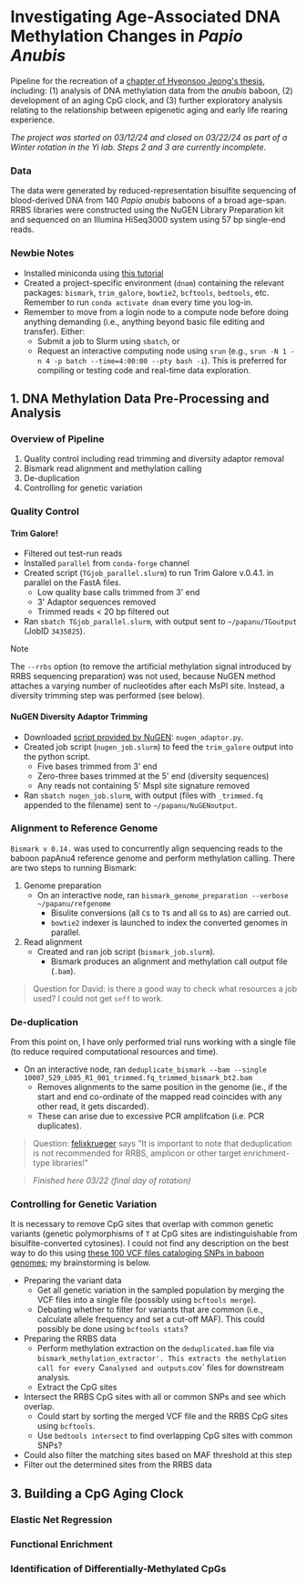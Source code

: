 # Investigating Age-Associated DNA Methylation Changes in _Papio Anubis_

Pipeline for the recreation of a [chapter of Hyeonsoo Jeong's thesis](https://docs.google.com/document/d/1TZFuVnaIoU6e3bUsUtpBu0H6r37STyjj/edit), including: (1) analysis of DNA methylation data from the _anubis_ baboon, (2) development of an aging CpG clock, and (3) further exploratory analysis relating to the relationship between epigenetic aging and early life rearing experience. 

_The project was started on 03/12/24 and closed on 03/22/24 as part of a Winter rotation in the Yi lab. Steps 2 and 3 are currently incomplete._

### Data
The data were generated by reduced-representation bisulfite sequencing of blood-derived DNA from 140 _Papio anubis_ baboons of a broad age-span. RRBS libraries were constructed using the NuGEN Library Preparation kit and sequenced on an Illumina HiSeq3000 system using 57 bp single-end reads. 

### Newbie Notes
* Installed miniconda using [this tutorial](https://github.com/um-dang/conda_on_the_cluster?tab=readme-ov-file)
* Created a project-specific environment (`dnam`) containing the relevant packages: `bismark`, `trim_galore`, `bowtie2`, `bcftools`, `bedtools`, etc. Remember to run `conda activate dnam` every time you log-in. 
* Remember to move from a login node to a compute node before doing anything demanding (i.e., anything beyond basic file editing and transfer). Either:
  * Submit a job to Slurm using `sbatch`, or
  * Request an interactive computing node using `srun` (e.g., `srun -N 1 -n 4 -p batch --time=4:00:00 --pty bash -i`). This is preferred for compiling or testing code and real-time data exploration. 

## 1. DNA Methylation Data Pre-Processing and Analysis
### Overview of Pipeline 
1. Quality control including read trimming and diversity adaptor removal
2. Bismark read alignment and methylation calling
3. De-duplication
4. Controlling for genetic variation

### Quality Control 
#### Trim Galore!
* Filtered out test-run reads
* Installed `parallel` from `conda-forge` channel
* Created script (`TGjob_parallel.slurm`) to run Trim Galore v.0.4.1. in parallel on the FastA files.
  * Low quality base calls trimmed from 3' end
  * 3' Adaptor sequences removed 
  * Trimmed reads < 20 bp filtered out 
* Ran `sbatch TGjob_parallel.slurm`, with output sent to `~/papanu/TGoutput` (JobID `3435825`).

>[!NOTE]
> The `--rrbs` option (to remove the artificial methylation signal introduced by RRBS sequencing preparation) was not used, because NuGEN method attaches a varying number of nucleotides after each MsPI site. Instead, a diversity trimming step was performed (see below). 

#### NuGEN Diversity Adaptor Trimming
* Downloaded [script provided by NuGEN](https://github.com/nugentechnologies/NuMetRRBS): `nugen_adaptor.py`.
* Created job script (`nugen_job.slurm`) to feed the `trim_galore` output into the python script.
  * Five bases trimmed from 3' end
  * Zero-three bases trimmed at the 5' end (diversity sequences)
  * Any reads not containing 5' MspI site signature removed
* Ran `sbatch nugen_job.slurm`, with output (files with `_trimmed.fq` appended to the filename) sent to `~/papanu/NuGENoutput`.

### Alignment to Reference Genome
`Bismark v 0.14.` was used to concurrently align sequencing reads to the baboon papAnu4 reference genome and perform methylation calling. There are two steps to running Bismark:

1. Genome preparation 
   * On an interactive node, ran `bismark_genome_preparation --verbose ~/papanu/refgenome`
     * Bisulite conversions (all `C`s to `T`s and all `G`s to `A`s) are carried out.
     * `bowtie2` indexer is launched to index the converted genomes in parallel.
2. Read alignment
   * Created and ran job script (`bismark_job.slurm`).
     * Bismark produces an alignment and methylation call output file (`.bam`).

>Question for David: is there a good way to check what resources a job used? I could not get `seff` to work. 

### De-duplication
From this point on, I have only performed trial runs working with a single file (to reduce required computational resources and time). 
* On an interactive node, ran `deduplicate_bismark --bam --single 10007_S29_L005_R1_001_trimmed.fq_trimmed_bismark_bt2.bam`
  * Removes alignments to the same position in the genome (ie., if the start and end co-ordinate of the mapped read coincides with any other read, it gets discarded). 
  * These can arise due to excessive PCR amplifcation (i.e. PCR duplicates).

> Question: [felixkrueger](https://felixkrueger.github.io/Bismark/bismark/deduplication/) says "It is important to note that deduplication is not recommended for RRBS, amplicon or other target enrichment-type libraries!"

>_Finished here 03/22 (final day of rotation)_

### Controlling for Genetic Variation
It is necessary to remove CpG sites that overlap with common genetic variants (genetic polymorphisms of `T` at CpG sites are indistinguishable from bisulfite-converted cytosines). I could not find any description on the best way to do this using [these 100 VCF files cataloging SNPs in baboon genomes](https://zenodo.org/records/2583266); my brainstorming is below. 

- Preparing the variant data
  - Get all genetic variation in the sampled population by merging the VCF files into a single file (possibly using `bcftools merge`).
  - Debating whether to filter for variants that are common (i.e., calculate allele frequency and set a cut-off MAF). This could possibly be done using `bcftools stats`?
- Preparing the RRBS data
  - Perform methylation extraction on the `deduplicated.bam` file via `bismark_methylation_extractor'. This extracts the methylation call for every `C` analysed and outputs `.cov` files for downstream analysis.
  - Extract the CpG sites
- Intersect the RRBS CpG sites with all or common SNPs and see which overlap.
  - Could start by sorting the merged VCF file and the RRBS CpG sites using `bcftools`. 
  - Use `bedtools intersect` to find overlapping CpG sites with common SNPs?
- Could also filter the matching sites based on MAF threshold at this step
- Filter out the determined sites from the RRBS data
 
## 3. Building a CpG Aging Clock

### Elastic Net Regression

### Functional Enrichment

### Identification of Differentially-Methylated CpGs

